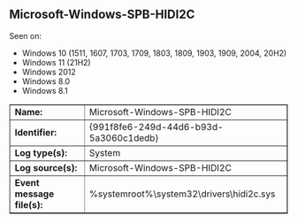## Microsoft-Windows-SPB-HIDI2C

Seen on:
* Windows 10 (1511, 1607, 1703, 1709, 1803, 1809, 1903, 1909, 2004, 20H2)
* Windows 11 (21H2)
* Windows 2012
* Windows 8.0
* Windows 8.1

<table border="1" class="docutils">
  <tbody>
    <tr>
      <td><b>Name:</b></td>
      <td>Microsoft-Windows-SPB-HIDI2C</td>
    </tr>
    <tr>
      <td><b>Identifier:</b></td>
      <td>{991f8fe6-249d-44d6-b93d-5a3060c1dedb}</td>
    </tr>
    <tr>
      <td><b>Log type(s):</b></td>
      <td>System</td>
    </tr>
    <tr>
      <td><b>Log source(s):</b></td>
      <td>Microsoft-Windows-SPB-HIDI2C</td>
    </tr>
    <tr>
      <td><b>Event message file(s):</b></td>
      <td>%systemroot%\system32\drivers\hidi2c.sys</td>
    </tr>
  </tbody>
</table>

&nbsp;

